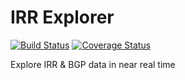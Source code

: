 IRR Explorer
============

[![Build Status](https://travis-ci.org/job/irrexplorer.svg?branch=master)](https://travis-ci.org/job/irrexplorer)
[![Coverage Status](https://coveralls.io/repos/job/irrexplorer/badge.svg?branch=master)](https://coveralls.io/r/job/irrexplorer?branch=master)

Explore IRR & BGP data in near real time
